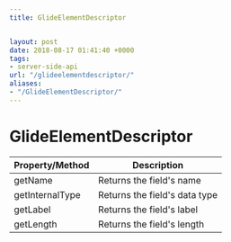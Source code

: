 ```yaml
---
title: GlideElementDescriptor


layout: post
date: 2018-08-17 01:41:40 +0000
tags:
- server-side-api
url: "/glideelementdescriptor/"
aliases:
- "/GlideElementDescriptor/"
---
```

# GlideElementDescriptor
<!--more-->

| Property/Method | Description |
| --- | --- |
| getName | Returns the field's name |
| getInternalType | Returns the field's data type |
| getLabel | Returns the field's label |
| getLength | Returns the field's length |
